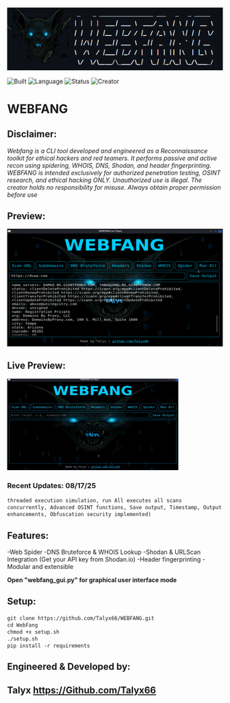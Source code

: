 ![screenshot 1](WEBFANG%20Screenshots/Webfang2.png)

![Built](https://img.shields.io/badge/Built%20For-Kali_Linux-8B0000?style=for-the-badge)
![Language](https://img.shields.io/badge/Python-3.11-blue?style=flat-square)
![Status](https://img.shields.io/badge/Status-Live-green?style=plastic)
![Creator](https://img.shields.io/badge/Made%20by-Talyx-purple?style=flat&logo=github)

# WEBFANG 

## Disclaimer: 
 *Webfang is a  CLI tool developed and engineered as a Reconnaissance toolkit for ethical hackers and red teamers. It performs passive and active recon using spidering, WHOIS, DNS, Shodan, and header fingerprinting. WEBFANG is intended exclusively for authorized penetration testing, OSINT research, and ethical hacking ONLY. Unauthorized use is illegal. The creator holds no responsibility for misuse. Always obtain proper permission before use*

## Preview:
![screenshot 2](WEBFANG%20Screenshots/Webfang4.png)
## Live Preview:
![screenshot 3](WEBFANG%20Screenshots/WEBFANGpreview.gif)

### Recent Updates: 08/17/25
```
threaded execution simulation, run All executes all scans concurrently, Advanced OSINT functions, Save output, Timestamp, Output enhancements, Obfuscation security implemented)
```

## Features:
-Web Spider
-DNS Bruteforce & WHOIS Lookup
-Shodan & URLScan Integration  (Get your API key from Shodan.io)
-Header fingerprinting
-Modular and extensible

**Open "webfang_gui.py" for graphical user interface mode**

## Setup:
```
git clone https://github.com/Talyx66/WEBFANG.git
cd WebFang
chmod +x setup.sh
./setup.sh
pip install -r requirements
```

## Engineered & Developed by: 
Talyx  https://Github.com/Talyx66
---                                                                                                                                                             
                                                                
